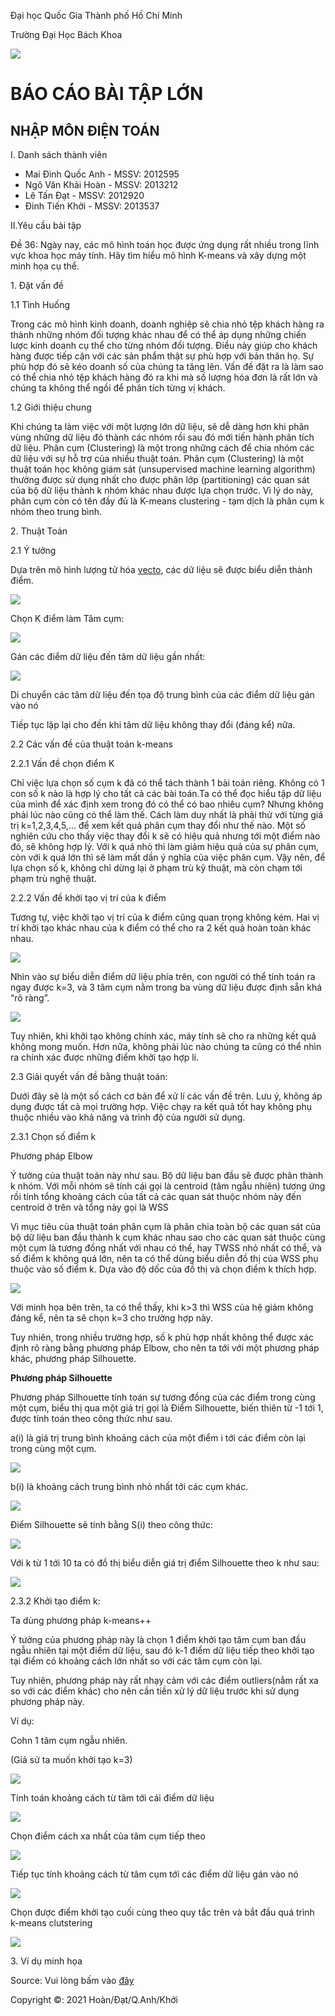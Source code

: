 
<!DOCTYPE html>
<html>
	<head>
		<title>Mocktest3</title>
		<meta charset="utf-8" />
		<meta name="desciption" content="Tìm Hiểu về K-means" />
		<link rel="stylesheet" href="normalize.css" /><!--resetcss-->
		<link rel="stylesheet" href="index.css" /><!--Css cho web-->
	</head>
	<body>
		<div id="logo">
			<div id="huge">
				<div id="big">
					<p>Đại học Quốc Gia Thành phố Hồ Chí Minh</p>
				</div>
				<div id="small">
					<p>Trường Đại Học Bách Khoa</p>
				</div>
			</div>
			<img src="https://upload.wikimedia.org/wikipedia/en/thumb/c/cd/Logo-hcmut.svg/1200px-Logo-hcmut.svg.png" />
		</div>
		<div class="header">
			<h1>BÁO CÁO BÀI TẬP LỚN</h1>
			<h2>NHẬP MÔN ĐIỆN TOÁN</h2>
		</div>
		<div id="member">
			<div id="ds">
				<p>I. Danh sách thành viên</p>
			</div>
			<ul>
				<li>Mai Đình Quốc Anh - MSSV: 2012595</li>
				<li>Ngô Văn Khải Hoàn - MSSV: 2013212</li>
				<li>Lê Tấn Đạt - MSSV: 2012920</li>
				<li>Đinh Tiến Khởi - MSSV: 2013537</li>
			</ul>
		</div>
		<div id="work">
			<div id="work1">
				<p>II.Yêu cầu bài tập</p>
			</div>
			<div id="work2">
				<p>Đề 36: Ngày nay, các mô hình toán học được ứng dụng rất nhiều trong lĩnh vực khoa học máy tính. Hãy tìm hiểu mô hình K-means và xây dựng một minh họa cụ thể.
				</p>
			</div>
		</div>
		<div id="text">
			<p>1. Đặt vấn đề</p>
			<div id="doan1">
				<p>1.1 Tình Huống</p>
				<p>Trong các mô hình kinh doanh, doanh nghiệp sẽ chia nhỏ tệp khách hàng ra thành những nhóm đối tượng khác nhau để có thể áp dụng những chiến lược kinh doanh cụ thể cho từng nhóm đối tượng. Điều này giúp cho khách hàng được tiếp cận với các sản phẩm thật sự phù hợp với bản thân họ. Sự phù hợp đó sẽ kéo doanh số của chúng ta tăng lên. Vấn đề đặt ra là làm sao có thể chia nhỏ tệp khách hàng đó ra khi mà số lượng hóa đơn là rất lớn và chúng ta không thể ngồi để phân tích từng vị khách.
				</p>
			</div>
			<div id="doan2">
				<p>1.2 Giới thiệu chung</p>
				<p>Khi chúng ta làm việc với một lượng lớn dữ liệu, sẽ dễ dàng hơn khi phân vùng những dữ liệu đó thành các nhóm rồi sau đó mới tiến hành phân tích dữ liệu. Phân cụm (Clustering) là một trong những cách để chia nhóm các dữ liệu với sự hỗ trợ của nhiều thuật toán.
				Phân cụm (Clustering) là một thuật toán học không giám sát (unsupervised machine learning algorithm) thường được sử dụng nhất cho được phân lớp (partitioning) các quan sát của bộ dữ liệu thành k nhóm khác nhau được lựa chọn trước. Vì lý do này, phân cụm còn có tên đầy đủ là K-means clustering - tạm dịch là phân cụm k nhóm theo trung bình.
				</p>
			</div>
			<p>2. Thuật Toán</p>
			<div id="yt">
				<p>2.1 Ý tưởng</p>
				<p>Dựa trên mô hình lượng tử hóa <a href="https://vi.wikipedia.org/wiki/Vect%C6%A1" target="_blank">vecto</a>, các dữ liệu sẽ được biểu diễn thành điểm.
				</p>
			</div>
			<div id="vecto">
				<div id="vecto1">
					<img src="Media\1.PNG" />
					<p>Chọn K điểm làm Tâm cụm:</p>
					<img src="Media\2.PNG" />
					<p>Gán các điểm dữ liệu đến tâm dữ liệu gần nhất:</p>
					<img src="Media\3.PNG" />
				</div>
				<div id="yt1">
					<p>Di chuyển các tâm dữ liệu đến tọa độ trung bình của các điểm dữ liệu gán vào nó</p>
					<p>Tiếp tục lặp lại cho đến khi tâm dữ liệu không thay đổi (đáng kể) nữa.</p>
				</div>
			</div>
			<div id="problem">
				<p>2.2 Các vấn đề của thuật toán k-means</p>
				<p>2.2.1 Vấn đề chọn điểm K</p>
				<p>Chỉ việc lựa chọn số cụm k đã có thể tách thành 1 bài toán riêng. Không có 1 con số k nào là hợp lý cho tất cả các bài toán.Ta có thể đọc hiểu tập dữ liệu của mình để xác định xem trong đó có thể có bao nhiêu cụm? Nhưng không phải lúc nào cũng có thể làm thế. 
				Cách làm duy nhất là phải thử với từng giá trị k=1,2,3,4,5,… để xem kết quả phân cụm thay đổi như thế nào. Một số nghiên cứu cho thấy việc thay đổi k sẽ có hiệu quả nhưng tới một điểm nào đó, sẽ không hợp lý. Với k quá nhỏ thì làm giảm hiệu quả của sự phân cụm, còn với k quá lớn thì sẽ làm mất dần ý nghĩa của việc phân cụm. Vậy nên, để lựa chọn số k, không chỉ dừng lại ở phạm trù kỹ thuật, mà còn chạm tới phạm trù nghệ thuật.</p>
				<p>2.2.2 Vấn đề khởi tạo vị trí của k điểm</p>
				<p>Tương tự, việc khởi tạo vị trí của k điểm cũng quan trọng không kém. Hai vị trí khởi tạo khác nhau của k điểm có thể cho ra 2 kết quả hoàn toàn khác nhau.</p>
				<div class="img1">
					<img src="Media\7.PNG" />
				</div>
				<p>Nhìn vào sự biểu diễn điểm dữ liệu phía trên, con người có thể tính toán ra ngay được k=3, và 3 tâm cụm nằm trong ba vùng dữ liệu được định sẵn khá “rõ ràng”.</p>
				<div class="img1">
					<img src="Media\8.PNG" />
				</div>
				<p>Tuy nhiên, khi khởi tạo không chính xác, máy tính sẽ cho ra những kết quả không mong muốn. Hơn nữa, không phải lúc nào chúng ta cũng có thể nhìn ra chính xác được những điểm khởi tạo hợp lí.</p>
				<p>2.3 Giải quyết vấn đề bằng thuật toán:</p>
				<p>Dưới đây sẽ là một số cách cơ bản để xử lí các vấn đề trên. Lưu ý, không áp dụng được tất cả mọi trường hợp. Việc chạy ra kết quả tốt hay không phụ thuộc nhiều vào  khả năng và trình độ của người sử dụng.</p>
				<p>2.3.1 Chọn số điểm k</p>
				<div id="elbow">
					<p>Phương pháp Elbow</p>
				</div>
				<p>Ý tưởng của thuật toán này như sau. Bộ dữ liệu ban đầu sẽ được phân thành k nhóm. Với mỗi nhóm sẽ tính cái gọi là centroid (tâm ngẫu nhiên) tương ứng rồi tính tổng khoảng cách của tất cả các quan sát thuộc nhóm này đến centroid ở trên và tổng này gọi là WSS</p>
				<p>Vì mục tiêu của thuật toán phân cụm là phân chia toàn bộ các quan sát của bộ dữ liệu ban đầu thành k cụm khác nhau sao cho các quan sát thuộc cùng một cụm là tương đồng nhất với nhau có thể, hay TWSS nhỏ nhất có thể, và số điểm k không quá lớn, nên ta có thể dùng biểu diễn đồ thị của WSS phụ thuộc vào số điểm k. Dựa vào độ dốc của đồ thị và chọn điểm k thích hợp.</p>
				<div class="img1">
					<img src="Media\5.PNG" />
				</div>
				<p>Với minh họa bên trên, ta có thể thấy, khi k>3 thì  WSS của hệ giảm không đáng kể, nên ta sẽ chọn k=3 cho trường hợp này.</p>
				<p>Tuy nhiên, trong nhiều trường hợp, số k phù hợp nhất không thể được xác định rõ ràng bằng phương pháp Elbow, cho nên ta tới với một phương pháp khác, phương pháp Silhouette.</p>
				<p><b>Phương pháp Silhouette</b></p>
				<p>Phương pháp Silhouette tính toán sự tương đồng của các điểm trong cùng một cụm, biểu thị qua một giá trị gọi là Điểm Silhouette, biến thiên từ -1 tới 1, được tính toán theo công thức như sau.</p>
				<p>a(i) là giá trị trung bình khoảng cách của một điểm i tới các điểm còn lại trong cùng một cụm.</p>
				<img src="Media\16.PNG" />
				<div id="bi">
					<p>b(i) là khoảng cách trung bình nhỏ nhất tới các cụm khác.</p>
				</div>
				<img src="Media\17.PNG" />
				<p>Điểm Silhouette sẽ tính bằng S(i) theo công thức: </p>
				<img src="Media\18.PNG" />
				<p>Với k từ 1 tới 10 ta có đồ thị biểu diễn giá trị điểm Silhouette theo k như sau:</p>
				<img src="Media\6.PNG" />
				<p>2.3.2 Khởi tạo điểm k:</p>
				<p>Ta dùng phương pháp k-means++</p>
				<p>Ý tưởng của phương pháp này là chọn 1 điểm khởi tạo tâm cụm ban đầu ngẫu nhiên tại một điểm dữ liệu, sau đó k-1 điểm dữ liệu tiếp theo khởi tạo tại điểm có khoảng cách lớn nhất so với các tâm cụm còn lại.</p>
				<p>Tuy nhiên, phương pháp này rất nhạy cảm với các điểm outliers(nằm rất xa so với các điểm khác) cho nên cần tiền xử lý dữ liệu trước khi sử dụng phương pháp này.</p>
				<p>Ví dụ:</p>
				<p>Cohn 1 tâm cụm ngẫu nhiên.</p>
				<p>(Giả sử ta muốn khởi tạo k=3)</p>
				<div class="img1">
					<img src="Media\11.PNG" />
				</div>
				<p>Tính toán khoảng cách từ tâm tới cái điểm dữ liệu</p>
				<div class="img1">
					<img src="Media\12.PNG" />
				</div>
				<p>Chọn điểm cách xa nhất của tâm cụm tiếp theo</p>
				<div class="img1">
					<img src="Media\13.PNG" />
				</div>
				<p>Tiếp tục tính khoảng cách từ tâm cụm tới các điểm dữ liệu gán vào nó</p>
				<div class="img1">
					<img src="Media\14.PNG" /> 
				</div>
				<p>Chọn được điểm khởi tạo cuối cùng theo quy tắc trên và bắt đầu quá trình k-means clutstering</p>
				<div class="img1">
					<img src="Media\15.PNG" />
				</div>
				<p>3. Ví dụ minh họa</p>
				<p>Source: Vui lòng bấm vào <a href="https://rstudio-pubs-static.s3.amazonaws.com/323353_31f9a891bbf24fc0b42ff835344c2d1f.html" target="_blank">đây</a></p>
			</div><!--problem-->
		</div><!--#text-->
		<div id="footer">
			<p>Copyright &copy: 2021 Hoàn/Đạt/Q.Anh/Khởi</p>
		</div>
	</body>
</html>

